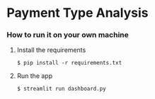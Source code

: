 # Payment Type Analysis

### How to run it on your own machine

1. Install the requirements

   ```
   $ pip install -r requirements.txt
   ```

2. Run the app

   ```
   $ streamlit run dashboard.py
   ```
